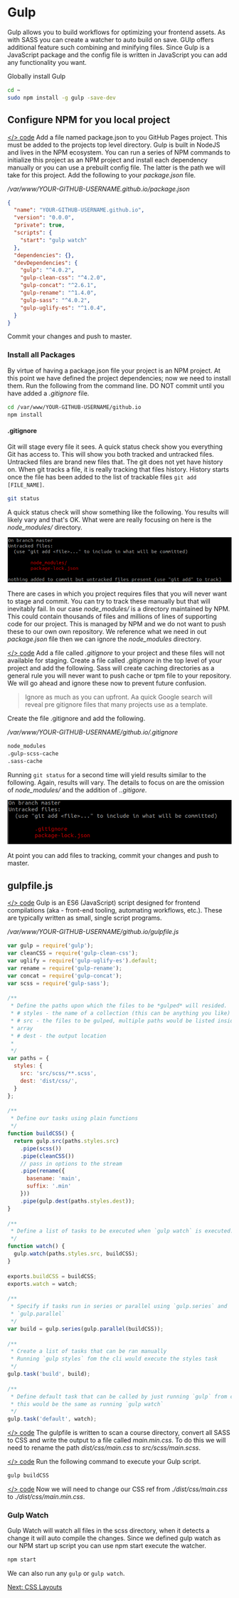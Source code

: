 # Gulp

Gulp allows you to build workflows for optimizing your frontend assets. As with SASS you can create a watcher to auto build on save. GUlp offers additional feature such combining and minifying files. Since Gulp is a JavaScript package and the config file is written in JavaScript you can add any functionality you want.


Globally install Gulp

```sh
cd ~
sudo npm install -g gulp -save-dev
```

## Configure NPM for you local project
[</> code](https://github.com/microtrain/microtrain.github.io/commit/b401f28f4539db6c7286bb0081855649c371736f) Add a file named package.json to you GitHub Pages project. This must be added to the projects top level directory. Gulp is built in NodeJS and lives in the NPM ecosystem. You can run a series of NPM commands to initialize this project as an NPM project and install each dependency manually or you can use a prebuilt config file. The latter is the path we will take for this project. Add the following to your *package.json* file.


*/var/www/YOUR-GITHUB-USERNAME.github.io/package.json*
```json
{
  "name": "YOUR-GITHUB-USERNAME.github.io",
  "version": "0.0.0",
  "private": true,
  "scripts": {
    "start": "gulp watch"
  },
  "dependencies": {},
  "devDependencies": {
    "gulp": "^4.0.2",
    "gulp-clean-css": "^4.2.0",
    "gulp-concat": "^2.6.1",
    "gulp-rename": "^1.4.0",
    "gulp-sass": "^4.0.2",
    "gulp-uglify-es": "^1.0.4",
  }
}
```

Commit your changes and push to master.

### Install all Packages

By virtue of having a package.json file your project is an NPM project. At this 
point we have defined the project dependencies; now we need to install them. 
Run the following from the command line. DO NOT commit until you have added a 
*.gitignore* file.

```sh
cd /var/www/YOUR-GITHUB-USERNAME/github.io
npm install
```

#### .gitignore

Git will stage every file it sees. A quick status check show you everything 
Git has access to. This will show you both tracked and untracked files.
Untracked files are brand new files that. The git does not yet have history on.
When git tracks a file, it is really tracking that files history. History starts
once the file has been added to the list of trackable files
```git add [FILE_NAME]```.

```sh
git status
```

A quick status check will show something like the following. You results will
likely vary and that's OK. What were are really focusing on here is the 
*node_modules/* directory.

![Untracked Files](/img/git/untracked.png)


There are cases in which you project requires files that you will never want to 
stage and commit. You can try to track these manually but that will inevitably 
fail. In our case *node_modules/* is a directory maintained by NPM. This could 
contain thousands of files and millions of lines of supporting code for our 
project. This is managed by NPM and we do not want to push these to our own
own repository. We reference what we need in out *package.json* file then we 
can ignore the *node_modules* directory. 


[</> code](https://github.com/microtrain/microtrain.github.io/commit/4963f8b4722a4379e680bf7702e24cee85877ee3) 
Add a file called *.gitignore* to your project and these files will not available 
for staging. Create a file called *.gitignore* in the top level of your project 
and add the following. Sass will create caching directories as a general rule
you will never want to push cache or tpm file to your repository. We will go
ahead and ignore these now to prevent future confusion. 

> Ignore as much as you can upfront. Aa quick Google search will reveal pre 
> gitignore files that many projects use as a template.


Create the file .gitignore and add the following.

*/var/www/YOUR-GITHUB-USERNAME/github.io/.gitignore*
```sh
node_modules
.gulp-scss-cache
.sass-cache
```

Running ```git status``` for a second time will yield results similar to the 
following. Again, results will vary. The details to focus on are the omission 
of *node_modules/* and the addition of *..gitigore*.

![Untracked Files](/img/git/untracked2.png)

At point you can add files to tracking, commit your changes and push to master.

## gulpfile.js

[</> code](https://github.com/microtrain/microtrain.github.io/commit/134b619fad09caa723ed25215266e00c8a5e69ac) Gulp is an ES6 (JavaScript) script designed for frontend compilations (aka - 
front-end tooling, automating workflows, etc.). These are 
typically written as small, single script programs.

*/var/www/YOUR-GITHUB-USERNAME/github.io/gulpfile.js*
```js
var gulp = require('gulp');
var cleanCSS = require('gulp-clean-css');
var uglify = require('gulp-uglify-es').default;
var rename = require('gulp-rename');
var concat = require('gulp-concat');
var scss = require('gulp-sass');

/**
 * Define the paths upon which the files to be *gulped* will resided.
 * # styles - the name of a collection (this can be anything you like)
 * # src - the files to be gulped, multiple paths would be listed inside of an 
 * array
 * # dest - the output location
 * 
 */
var paths = {
  styles: {
    src: 'src/scss/**.scss',
    dest: 'dist/css/',
  }
};

/**
 * Define our tasks using plain functions
 */
function buildCSS() {
  return gulp.src(paths.styles.src)
    .pipe(scss())
    .pipe(cleanCSS())
    // pass in options to the stream
    .pipe(rename({
      basename: 'main',
      suffix: '.min'
    }))
    .pipe(gulp.dest(paths.styles.dest));
}

/**
 * Define a list of tasks to be executed when `gulp watch` is executed.s
 */
function watch() {
  gulp.watch(paths.styles.src, buildCSS);
}

exports.buildCSS = buildCSS;
exports.watch = watch;

/**
 * Specify if tasks run in series or parallel using `gulp.series` and 
 * `gulp.parallel`
 */
var build = gulp.series(gulp.parallel(buildCSS));

/**
 * Create a list of tasks that can be ran manually
 * Running `gulp styles` fom the cli would execute the styles task
 */
gulp.task('build', build);

/**
 * Define default task that can be called by just running `gulp` from cli
 * this would be the same as running `gulp watch`
 */
gulp.task('default', watch);
```

[</> code](https://github.com/microtrain/microtrain.github.io/commit/4ce0737782e4cfb7c219b37887f7ea8467d32742) 
The gulpfile is written to scan a course directory, convert all SASS to CSS and 
write the output to a file called *main.min.css*. To do this we will need to 
rename the path *dist/css/main.css* to *src/scss/main.scss*.

[</> code](https://github.com/microtrain/microtrain.github.io/commit/014cecf4f0d0666b4c1f72aadab0f781279b410b)
Run the following command to execute your Gulp script.

```sh
gulp buildCSS
```

[</> code](https://github.com/microtrain/microtrain.github.io/commit/24a233f5efa0e397ace02d30ae28eef2b226ebdb)
Now we will need to change our CSS ref from *./dist/css/main.css* to *./dist/css/main.min.css*.


### Gulp Watch
Gulp Watch will watch all files in the scss directory, when it detects a change it will auto compile the changes. Since we defined gulp watch as our NPM start up script you can use npm start execute the watcher.
```sh
npm start
```

We can also run any ```gulp``` or ```gulp watch```.

[Next: CSS Layouts](04-CSSLayouts.md)
